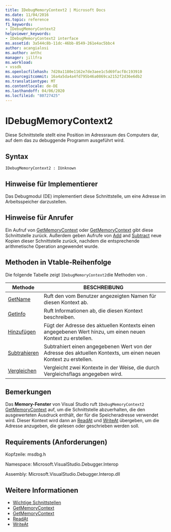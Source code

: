 ```yaml
---
title: IDebugMemoryContext2 | Microsoft Docs
ms.date: 11/04/2016
ms.topic: reference
f1_keywords:
- IDebugMemoryContext2
helpviewer_keywords:
- IDebugMemoryContext2 interface
ms.assetid: 3a544c8b-11dc-46bb-8549-261e4ac5bbc4
author: acangialosi
ms.author: anthc
manager: jillfra
ms.workload:
- vssdk
ms.openlocfilehash: 7d20a1180e1162e7de3aee1c5d69facf8c193910
ms.sourcegitcommit: 16a4a5da4a4fd795b46a0869ca2152f2d36e6db2
ms.translationtype: MT
ms.contentlocale: de-DE
ms.lasthandoff: 04/06/2020
ms.locfileid: "80727425"
---
```

# <a name="idebugmemorycontext2"></a>IDebugMemoryContext2
Diese Schnittstelle stellt eine Position im Adressraum des Computers dar, auf dem das zu debuggende Programm ausgeführt wird.

## <a name="syntax"></a>Syntax

```
IDebugMemoryContext2 : IUnknown
```

## <a name="notes-for-implementers"></a>Hinweise für Implementierer
 Das Debugmodul (DE) implementiert diese Schnittstelle, um eine Adresse im Arbeitsspeicher darzustellen.

## <a name="notes-for-callers"></a>Hinweise für Anrufer
 Ein Aufruf von [GetMemoryContext](../../../extensibility/debugger/reference/idebugproperty2-getmemorycontext.md) oder [GetMemoryContext](../../../extensibility/debugger/reference/idebugreference2-getmemorycontext.md) gibt diese Schnittstelle zurück. Außerdem geben Aufrufe von [Add](../../../extensibility/debugger/reference/idebugmemorycontext2-add.md) and [Subtract](../../../extensibility/debugger/reference/idebugmemorycontext2-subtract.md) neue Kopien dieser Schnittstelle zurück, nachdem die entsprechende arithmetische Operation angewendet wurde.

## <a name="methods-in-vtable-order"></a>Methoden in Vtable-Reihenfolge
 Die folgende Tabelle zeigt `IDebugMemoryContext2`die Methoden von .

|Methode|BESCHREIBUNG|
|------------|-----------------|
|[GetName](../../../extensibility/debugger/reference/idebugmemorycontext2-getname.md)|Ruft den vom Benutzer angezeigten Namen für diesen Kontext ab.|
|[GetInfo](../../../extensibility/debugger/reference/idebugmemorycontext2-getinfo.md)|Ruft Informationen ab, die diesen Kontext beschreiben.|
|[Hinzufügen](../../../extensibility/debugger/reference/idebugmemorycontext2-add.md)|Fügt der Adresse des aktuellen Kontexts einen angegebenen Wert hinzu, um einen neuen Kontext zu erstellen.|
|[Subtrahieren](../../../extensibility/debugger/reference/idebugmemorycontext2-subtract.md)|Subtrahiert einen angegebenen Wert von der Adresse des aktuellen Kontexts, um einen neuen Kontext zu erstellen.|
|[Vergleichen](../../../extensibility/debugger/reference/idebugmemorycontext2-compare.md)|Vergleicht zwei Kontexte in der Weise, die durch Vergleichsflags angegeben wird.|

## <a name="remarks"></a>Bemerkungen
 Das **Memory-Fenster** von Visual Studio ruft `IDebugMemoryContext2` [GetMemoryContext](../../../extensibility/debugger/reference/idebugproperty2-getmemorycontext.md) auf, um die Schnittstelle abzuerhalten, die den ausgewerteten Ausdruck enthält, der für die Speicheradresse verwendet wird. Dieser Kontext wird dann an [ReadAt](../../../extensibility/debugger/reference/idebugmemorybytes2-readat.md) und [WriteAt](../../../extensibility/debugger/reference/idebugmemorybytes2-writeat.md) übergeben, um die Adresse anzugeben, die gelesen oder geschrieben werden soll.

## <a name="requirements"></a>Requirements (Anforderungen)
 Kopfzeile: msdbg.h

 Namespace: Microsoft.VisualStudio.Debugger.Interop

 Assembly: Microsoft.VisualStudio.Debugger.Interop.dll

## <a name="see-also"></a>Weitere Informationen
- [Wichtige Schnittstellen](../../../extensibility/debugger/reference/core-interfaces.md)
- [GetMemoryContext](../../../extensibility/debugger/reference/idebugproperty2-getmemorycontext.md)
- [GetMemoryContext](../../../extensibility/debugger/reference/idebugreference2-getmemorycontext.md)
- [ReadAt](../../../extensibility/debugger/reference/idebugmemorybytes2-readat.md)
- [WriteAt](../../../extensibility/debugger/reference/idebugmemorybytes2-writeat.md)
